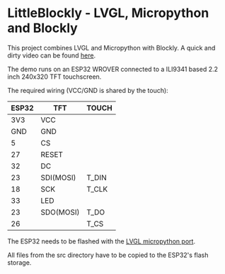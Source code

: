 # LittleBlockly - LVGL, Micropython and Blockly

This project combines LVGL and Micropython with Blockly. A quick and
dirty video can be found [here](https://youtu.be/ahSjJkrcRJM).

The demo runs on an ESP32 WROVER connected to a ILI9341 based
2.2 inch 240x320 TFT touchscreen.

The required wiring (VCC/GND is shared by the touch):

| ESP32 | TFT | TOUCH |
|-------|---|---|
| 3V3 | VCC | |
| GND | GND | |
| 5 | CS | |
| 27 | RESET | |
| 32 | DC | |
| 23 | SDI(MOSI) | T_DIN |
| 18 | SCK | T_CLK|
| 33 | LED | |
| 23 | SDO(MOSI) | T_DO |
| 26 | | T_CS |

The ESP32 needs to be flashed with the [LVGL micropython
port](https://github.com/lvgl/lv_micropython).

All files from the src directory have to be copied to the ESP32's
flash storage.
